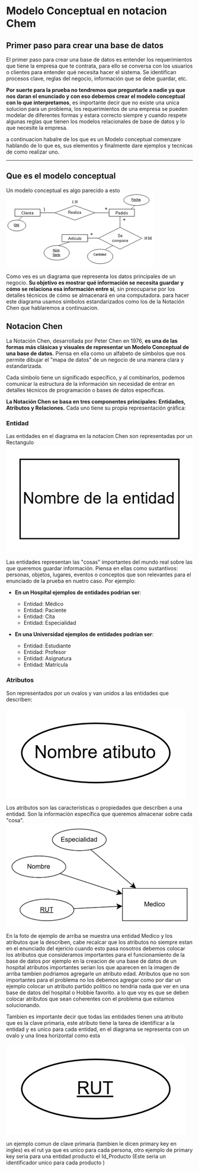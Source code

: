 # Modelo Conceptual en notacion Chem

## Primer paso para crear una base de datos

El primer paso para crear una base de datos es entender los requerimientos que tiene la empresa que te contrata, para ello se conversa con los usuarios o clientes para entender qué necesita hacer el sistema. Se identifican procesos clave, reglas del negocio, información que se debe guardar, etc.

**Por suerte para la prueba no tendremos que preguntarle a nadie ya que nos daran el enunciado y con eso debemos crear el modelo conceptual con lo que interpretamos**, es importante decir que no existe una unica solucion para un problema, los requerimientos de una empresa se pueden modelar de diferentes formas y estara correcto siempre y cuando respete algunas reglas que tienen los modelos relacionales de base de datos y lo que necesite la empresa.

a continuacion habalre de los que es un Modelo conceptual comenzare hablando de lo que es, sus elementos y finalmente dare ejemplos y tecnicas de como realizar uno. 

---

## Que es el modelo conceptual
Un modelo conceptual es algo parecido a esto 
![alt text](https://github.com/Ren-reno/Prueba_F_Base_de_datos/blob/main/Imagenes/image-1.png?raw=true)

Como ves es un diagrama que representa los datos principales de un negocio. **Su objetivo es mostrar qué información se necesita guardar y cómo se relaciona esa información entre sí**, sin preocuparse por los detalles técnicos de cómo se almacenará en una computadora. para hacer este diagrama usamos simbolos estandarizados como los de la Notación Chen que hablaremos a continuacion. 

## Notacion Chen 

La Notación Chen, desarrollada por Peter Chen en 1976, **es una de las formas más clásicas y visuales de representar un Modelo Conceptual de una base de datos.** Piensa en ella como un alfabeto de símbolos que nos permite dibujar el "mapa de datos" de un negocio de una manera clara y estandarizada.

Cada símbolo tiene un significado específico, y al combinarlos, podemos comunicar la estructura de la información sin necesidad de entrar en detalles técnicos de programación o bases de datos específicas.

**La Notación Chen se basa en tres componentes principales: Entidades, Atributos y Relaciones.** Cada uno tiene su propia representación gráfica:

### Entidad 

Las entidades en el diagrama en la notacion Chen son representadas por un Rectangulo
![alt text](https://github.com/Ren-reno/Prueba_F_Base_de_datos/blob/main/Imagenes/entidad.png?raw=true)

Las entidades representan las "cosas" importantes del mundo real sobre las que queremos guardar información. Piensa en ellas como sustantivos: personas, objetos, lugares, eventos o conceptos que son relevantes para el enunciado de la prueba en nuetro caso. Por ejemplo: 

* **En un Hospital ejemplos de entidades podrian ser**:

  * Entidad: Médico
  * Entidad: Paciente
  * Entidad: Cita
  * Entidad: Especialidad
  

* **En una Universidad ejemplos de entidades podrían ser**:

  * Entidad: Estudiante
  * Entidad: Profesor
  * Entidad: Asignatura
  * Entidad: Matrícula

### Atributos

Son representados por un ovalos y van unidos a las entidades que describen:

![alt text](https://github.com/Ren-reno/Prueba_F_Base_de_datos/blob/main/Imagenes/ovalo.png?raw=true)

Los atributos son las características o propiedades que describen a una entidad. Son la información específica que queremos almacenar sobre cada "cosa".
![alt text](https://github.com/Ren-reno/Prueba_F_Base_de_datos/blob/main/Imagenes/medico-atributos.png?raw=true)

En la foto de ejemplo de arriba se muestra una entidad Medico y los atributos que la describen, cabe recalcar que los atributos no siempre estan en el enunciado del ejericio cuando esto pasa nosotros debemos colocar los atributos que consideramos importantes para el funcionamiento de la base de datos por ejemplo en la creacion de una base de datos de un hospital atributos importantes serian los que aparecen en la imagen de arriba tambien podriamos agregarle un atributo edad. Atributos que no son importantes para el problema no los debemos agregar como por dar un ejemplo colocar un atributo partido politico no tendria nada que ver en una base de datos del hospital o Hobbie favorito. a lo que voy es que se deben colocar atributos que sean coherentes con el problema que estamos solucionando.



Tambien es importante decir que todas las entidades tienen una atributo que es la clave primaria, este atributo tiene la tarea de identificar a la entidad y es unico para cada entidad, en el diagrama se representa con un ovalo y una linea horizontal como esta

![alt text](https://github.com/Ren-reno/Prueba_F_Base_de_datos/blob/main/Imagenes/primarykey.png?raw=true)

un ejemplo comun de clave primaria (tambien le dicen primary key en ingles) es el rut ya que es unico para cada persona, otro ejemplo de primary key seria para una entidad producto el Id_Producto (Este seria un identificador unico para cada producto )